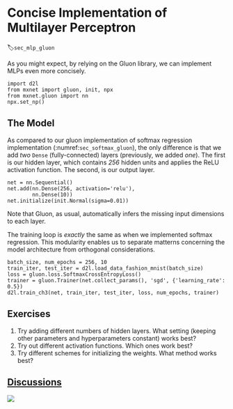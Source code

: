 # Concise Implementation of Multilayer Perceptron
:label:`sec_mlp_gluon`

As you might expect, by relying on the Gluon library,
we can implement MLPs even more concisely.

```{.python .input}
import d2l
from mxnet import gluon, init, npx
from mxnet.gluon import nn
npx.set_np()
```

## The Model

As compared to our gluon implementation 
of softmax regression implementation
(:numref:`sec_softmax_gluon`),
the only difference is that we add 
*two* `Dense` (fully-connected) layers 
(previously, we added *one*).
The first is our hidden layer, 
which contains *256* hidden units
and applies the ReLU activation function.
The second, is our output layer.

```{.python .input  n=5}
net = nn.Sequential()
net.add(nn.Dense(256, activation='relu'),
        nn.Dense(10))
net.initialize(init.Normal(sigma=0.01))
```

Note that Gluon, as usual, automatically
infers the missing input dimensions to each layer.

The training loop is *exactly* the same
as when we implemented softmax regression.
This modularity enables us to separate 
matterns concerning the model architecture
from orthogonal considerations.

```{.python .input  n=6}
batch_size, num_epochs = 256, 10
train_iter, test_iter = d2l.load_data_fashion_mnist(batch_size)
loss = gluon.loss.SoftmaxCrossEntropyLoss()
trainer = gluon.Trainer(net.collect_params(), 'sgd', {'learning_rate': 0.5})
d2l.train_ch3(net, train_iter, test_iter, loss, num_epochs, trainer)
```

## Exercises

1. Try adding different numbers of hidden layers. What setting (keeping other parameters and hyperparameters constant) works best? 
1. Try out different activation functions. Which ones work best?
1. Try different schemes for initializing the weights. What method works best?

## [Discussions](https://discuss.mxnet.io/t/2340)

![](../img/qr_mlp-gluon.svg)